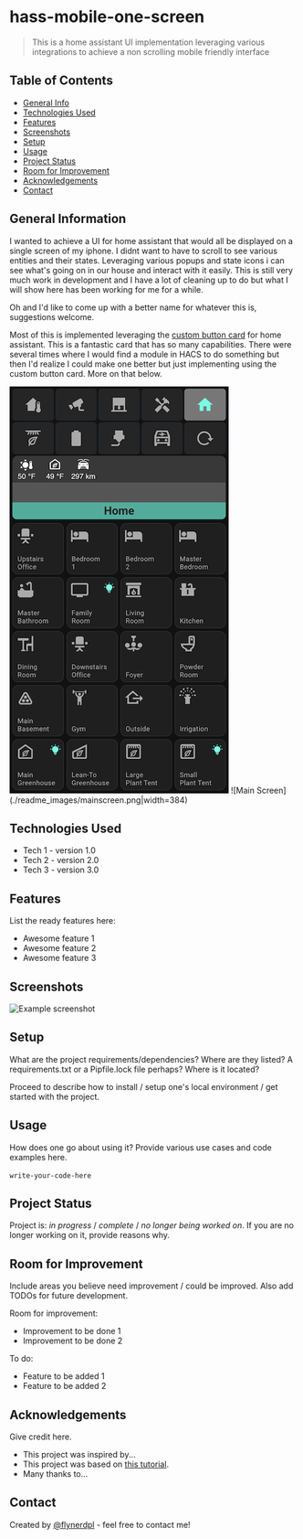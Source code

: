 # hass-mobile-one-screen
> This is a home assistant UI implementation leveraging various integrations to achieve a non scrolling mobile friendly interface

## Table of Contents
* [General Info](#general-information)
* [Technologies Used](#technologies-used)
* [Features](#features)
* [Screenshots](#screenshots)
* [Setup](#setup)
* [Usage](#usage)
* [Project Status](#project-status)
* [Room for Improvement](#room-for-improvement)
* [Acknowledgements](#acknowledgements)
* [Contact](#contact)
<!-- * [License](#license) -->


## General Information
I wanted to achieve a UI for home assistant that would all be displayed on a single screen of my iphone.  I didnt want to have to scroll to see various entities and their states.  Leveraging various popups and state icons i can see what's going on in our house and interact with it easily.  This is still very much work in development and I have a lot of cleaning up to do but what I will show here has been working for me for a while.  

Oh and I'd like to come up with a better name for whatever this is, suggestions welcome.

Most of this is implemented leveraging the [custom button card](https://github.com/custom-cards/button-card) for home assistant.  This is a fantastic card that has so many capabilities.  There were several times where I would find a module in HACS to do something but then I'd realize I could make one better but just implementing using the custom button card.   More on that below. 

<img src="./readme_images/mainscreen.png" width="384">
![Main Screen](./readme_images/mainscreen.png|width=384)

## Technologies Used
- Tech 1 - version 1.0
- Tech 2 - version 2.0
- Tech 3 - version 3.0


## Features
List the ready features here:
- Awesome feature 1
- Awesome feature 2
- Awesome feature 3


## Screenshots
![Example screenshot](./img/screenshot.png)
<!-- If you have screenshots you'd like to share, include them here. -->


## Setup
What are the project requirements/dependencies? Where are they listed? A requirements.txt or a Pipfile.lock file perhaps? Where is it located?

Proceed to describe how to install / setup one's local environment / get started with the project.


## Usage
How does one go about using it?
Provide various use cases and code examples here.

`write-your-code-here`


## Project Status
Project is: _in progress_ / _complete_ / _no longer being worked on_. If you are no longer working on it, provide reasons why.


## Room for Improvement
Include areas you believe need improvement / could be improved. Also add TODOs for future development.

Room for improvement:
- Improvement to be done 1
- Improvement to be done 2

To do:
- Feature to be added 1
- Feature to be added 2


## Acknowledgements
Give credit here.
- This project was inspired by...
- This project was based on [this tutorial](https://www.example.com).
- Many thanks to...


## Contact
Created by [@flynerdpl](https://www.flynerd.pl/) - feel free to contact me!


<!-- Optional -->
<!-- ## License -->
<!-- This project is open source and available under the [... License](). -->

<!-- You don't have to include all sections - just the one's relevant to your project -->

